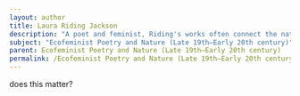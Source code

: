 ```yaml
---
layout: author
title: Laura Riding Jackson
description: "A poet and feminist, Riding's works often connect the natural environment with women's experiences, embodying themes central to ecofeminism and showing an intricate relationship with nature."
subject: "Ecofeminist Poetry and Nature (Late 19th–Early 20th century)"
parent: Ecofeminist Poetry and Nature (Late 19th–Early 20th century)
permalink: /Ecofeminist Poetry and Nature (Late 19th–Early 20th century)/Laura Riding Jackson/
---
```


does this matter?
